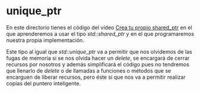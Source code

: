 # unique_ptr

En este directorio tienes el código del vídeo [Crea tu propio shared_ptr](https://youtu.be/E-kyWujQI0U) en el que aprenderemos a usar el tipo _std::shared\_ptr_ y en el que programaremos nuestra propia implementación.

Este tipo al igual que _std::unique\_ptr_ va a permitir que nos olvidemos de las fugas de memoria si se nos olvida hacer un _delete_, se encargará de cerrar recursos por nosotros y además simplificará el código pues no tendremos que llenarlo de _delete_ o de llamadas a funciones o métodos que se encarguen de liberar recursos, pero éste sí que nos va a permitir realizar copias del puntero inteligente.
